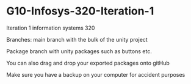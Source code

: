 # G10-Infosys-320-Iteration-1
Iteration 1 information systems 320

Branches: main branch with the bulk of the unity project


Package branch with unity packages such as buttons etc. 


You can also drag and drop your exported packages onto gitHub


Make sure you have a backup on your computer for accident purposes
